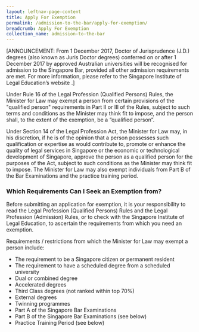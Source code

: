 ```yaml
---
layout: leftnav-page-content
title: Apply For Exemption
permalink: /admission-to-the-bar/apply-for-exemption/
breadcrumb: Apply For Exemption
collection_name: admission-to-the-bar
---
```


[ANNOUNCEMENT: From 1 December 2017, Doctor of Jurisprudence (J.D.) degrees (also known as Juris Doctor degrees) conferred on or after 1 December 2017 by approved Australian universities will be recognised for admission to the Singapore Bar, provided all other admission requirements are met. For more information, please refer to the Singapore Institute of Legal Education’s website .]

Under Rule 16 of the Legal Profession (Qualified Persons) Rules, the Minister for Law may exempt a person from certain provisions of the "qualified person" requirements in Part II or III of the Rules, subject to such terms and conditions as the Minister may think fit to impose, and the person shall, to the extent of the exemption, be a “qualified person”.

Under Section 14 of the Legal Profession Act, the Minister for Law may, in his discretion, if he is of the opinion that a person possesses such qualification or expertise as would contribute to, promote or enhance the quality of legal services in Singapore or the economic or technological development of Singapore, approve the person as a qualified person for the purposes of the Act, subject to such conditions as the Minister may think fit to impose. The Minister for Law may also exempt individuals from Part B of the Bar Examinations and the practice training period.

### **Which Requirements Can I Seek an Exemption from?**

Before submitting an application for exemption, it is your responsibility to read the Legal Profession (Qualified Persons) Rules and the Legal Profession (Admission) Rules, or to check with the Singapore Institute of Legal Education, to ascertain the requirements from which you need an exemption.

Requirements / restrictions from which the Minister for Law may exempt a person include:

* The requirement to be a Singapore citizen or permanent resident
* The requirement to have a scheduled degree from a scheduled university
* Dual or combined degree
* Accelerated degrees
* Third Class degrees (not ranked within top 70%)
* External degrees
* Twinning programmes
* Part A of the Singapore Bar Examinations
* Part B of the Singapore Bar Examinations (see below)
* Practice Training Period (see below)